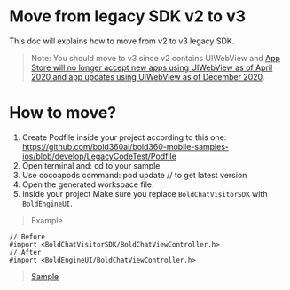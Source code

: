# Move from legacy SDK v2 to v3

This doc will explains how to move from v2 to v3 legacy SDK.

>Note: You should move to v3 since v2 contains UIWebView and
[App Store will no longer accept new apps using UIWebView as of April 2020 and app updates using UIWebView as of December 2020](https://developer.apple.com/news/?id=12232019b).

# How to move?

1. Create Podfile inside your project according to this one:
https://github.com/bold360ai/bold360-mobile-samples-ios/blob/develop/LegacyCodeTest/Podfile
2. Open terminal and:
cd to your sample
3. Use cocoapods command:
pod update // to get latest version
4. Open the generated workspace file.
5. Inside your project 
Make sure you replace `BoldChatVisitorSDK` with `BoldEngineUI`.

>Example

```
// Before
#import <BoldChatVisitorSDK/BoldChatViewController.h>
// After
#import <BoldEngineUI/BoldChatViewController.h>
```
>[Sample](https://github.com/bold360ai/bold360-mobile-samples-ios/tree/develop/LegacyCodeTest)
